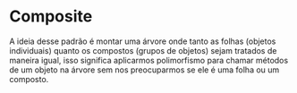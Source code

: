 # Composite


A ideia desse padrão é montar uma árvore onde tanto as folhas (objetos individuais) quanto os compostos (grupos de objetos) sejam tratados de maneira igual, isso significa aplicarmos polimorfismo para chamar métodos de um objeto na árvore sem nos preocuparmos se ele é uma folha ou um composto.
